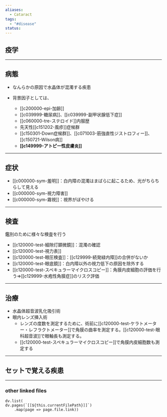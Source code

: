 ```yaml
---
aliases:
  - Cataract
tags:
  - "#disease"
status:
---
```

## 疫学
---
## 病態
- なんらかの原因で水晶体が混濁する疾患

- 背景因子としては、
	- [[c200000-epi-加齢]]
	- [[c039999-糖尿病]]、[[c039999-副甲状腺低下症]]
	- [[c060000-tre-ステロイド]]内服歴
	- 先天性[[c151202-風疹]]症候群
	- [[c150301-Down症候群]]、[[c071003-筋強直性ジストロフィー]]、[[c150721-Wilson病]]
	- **[[c149999-アトピー性皮膚炎]]**
---
## 症状
- [[c000000-sym-羞明]]：白内障の混濁はまばらに起こるため、光がちらちらして見える
- [[c000000-sym-視力障害]]
- [[c000000-sym-霧視]]：視界がぼやける
---
## 検査
鑑別のために様々な検査を行う
- [[c120000-test-細隙灯顕微鏡]]：混濁の確認
- [[c120000-test-視力表]]
- [[c120000-test-眼圧検査]]：[[c129999-続発緑内障]]の合併がないか
- [[c120000-test-眼底鏡]]：白内障以外の視力低下の原因を除外する
- [[c120000-test-スペキュラーマイクロスコピー]]：角膜内皮細胞の評価を行う⇒[[c129999-水疱性角膜症]]のリスク評価
---
## 治療
- 水晶体超音波乳化吸引術
- 眼内レンズ挿入術
	- レンズの度数を測定するために、術前に[[c120000-test-ケラトメーター・レフラクトメーター]]で角膜の曲率を測定する。[[c120000-test-眼科超音波]]で眼軸長も測定する。
	- [[c120000-test-スペキュラーマイクロスコピー]]で角膜内皮細胞数も測定する
---
## セットで覚える疾患
---
### other linked files
```dataviewjs
dv.list(
dv.pages(`[[${this.currentFilePath}]]`)
	.map(page => page.file.link))
```